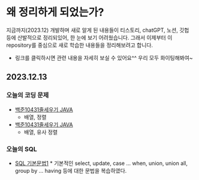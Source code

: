 # 왜 정리하게 되었는가?
지금까지(2023.12) 개발하며 새로 알게 된 내용들이 티스토리, chatGPT, 노션, 깃헙 등에 산발적으로 정리되있어, 한 눈에 보기 어려웠습니다. 그래서 이제부터 이 repository를 중심으로 새로 학습한 내용들을 정리해보려고 합니다.

* 링크를 클릭하시면 관련 내용을 자세히 보실 수 있어요^^ 우리 모두 화이팅해봐여~


## 2023.12.13
### 오늘의 코딩 문제
* [백준10431줄세우기 JAVA](Java/coding_test/fast_campus/java/01/CH03배열/백준10431줄세우기)
     * 배열, 정렬
 * [백준10431줄세우기 JAVA](Java/coding_test/fast_campus/java/01/CH03배열/백준10989수정렬하기3)
     * 배열, 유사 정렬
### 오늘의 SQL
* [SQL 기본문법1](SQL/syntax1.md)
      * 기본적인 select, update, case ... when, union, union all, group by ... having 등에 대한 문법을 복습하였다.
